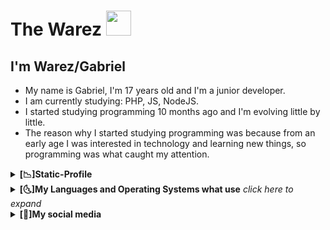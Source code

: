 # The Warez <img src="https://github.com/luc4sd3v/luc4sd3v/blob/main/wave.gif" width="40px">
<Redes Sociais>
  
## I'm Warez/Gabriel

 - My name is Gabriel, I'm 17 years old and I'm a junior developer.
 - I am currently studying: PHP, JS, NodeJS.
 - I started studying programming 10 months ago and I'm evolving little by little.
 - The reason why I started studying programming was because from an early age I was interested in technology and learning new things, so programming was what caught my attention.
 
<details>
  <summary> <b>[📉]Static-Profile</b> </summary>
  
![Anurag's GitHub stats](https://github-readme-stats.vercel.app/api?username=TheWarez&show_icons=true&theme=tokyonight)
 
 </details>
<details>
  <summary> <b>[🌜]My Languages and Operating Systems what use</b> <i> click here to expand </i> </summary>
  <br>
    
![HTML5](https://img.icons8.com/color/48/000000/html-5.png) 
![CSS3](https://img.icons8.com/color/48/000000/css3.png)
![JAVASCRIPT](https://img.icons8.com/color/48/000000/javascript.png)
![PYTHON](https://img.icons8.com/color/48/000000/python.png)
![PHP](https://img.icons8.com/color/48/000000/php.png)
![NODE.JS](https://img.icons8.com/color/48/000000/nodejs.png)
![WINDOWS](https://img.icons8.com/color/48/000000/windows-10.png)
![UBUNTU](https://img.icons8.com/color/48/000000/ubuntu--v1.png)

</details>

<details>
	<summary><b> [📧]My social media </b></summary>
 <br>
	
[![Linkedin](https://img.shields.io/badge/-Linkedin-1ca0f1?style=social&logo=Linkedin)](https://www.linkedin.com/in/gabriel-izidorio-86b903206/) <br>
[![Telegram](https://img.shields.io/badge/-Telegram-1ca0f1?style=social&logo=Telegram)](https://t.me/TheWarezOfc) <br>
[![Twitter](https://img.shields.io/badge/-Twitter-1ca0f1?style=social&logo=Twitter)](https://twitter.com/WarezThe) <br>
[![GitHub](https://img.shields.io/badge/GitHub-Follow%20me-181717?style=social&logo=GitHub)](https://github.com/TheWarez)  <br>
![Email](https://img.shields.io/badge/Email-warezthe%40gmail.com-8B89CC?style=social&logo=ProtonMail)  <br>
